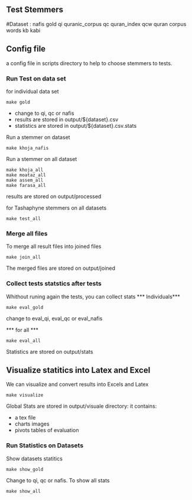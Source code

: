 ## Test Stemmers

#Dataset :
nafis
gold
qi quranic_corpus
qc quran_index
qcw quran corpus words
kb kabi

## Config file
a config file in scripts directory to help to choose stemmers to tests.
### Run Test on data set
for individual data set
```
make gold
```
* change to qi, qc or nafis
* results are stored in output/${dataset}.csv
* statistics are stored in output/${dataset}.csv.stats

Run a stemmer on dataset
```
make khoja_nafis
```

Run a stemmer on all dataset
```
make khoja_all
make moataz_all
make assem_all
make farasa_all
```
results are stored on output/processed


for Tashaphyne stemmers on all datasets

```
make test_all
```
### Merge all files

To merge all result files into joined files 
```
make join_all
```
The merged files are stored on output/joined

### Collect tests statstics  after tests
 Whithout runing again the tests, you can collect stats
*** Individuals***
```
make eval_gold
```
change to eval_qi, eval_qc or eval_nafis

*** for all ***
```
make eval_all
```
Statistics are stored on output/stats

## Visualize statitics into Latex and Excel

We can visualize and convert results into Excels and Latex
```
make visualize
```
Global Stats are stored in output/visuale directory:
it contains:
* a tex file
* charts images
* pivots tables of evaluation

### Run Statistics on Datasets

Show datasets statitics
```
make show_gold
```
Change to qi, qc or nafis.
To show all stats
```
make show_all
```
